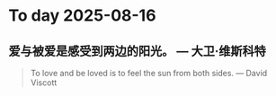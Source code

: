 
# To day 2025-08-16


## 爱与被爱是感受到两边的阳光。 — 大卫·维斯科特
> To love and be loved is to feel the sun from both sides. — David Viscott

    